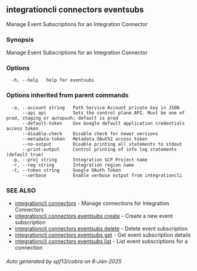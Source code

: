 ## integrationcli connectors eventsubs

Manage Event Subscriptions for an Integration Connector

### Synopsis

Manage Event Subscriptions for an Integration Connector

### Options

```
  -h, --help   help for eventsubs
```

### Options inherited from parent commands

```
  -a, --account string   Path Service Account private key in JSON
      --api api          Sets the control plane API. Must be one of prod, staging or autopush; default is prod
      --default-token    Use Google default application credentials access token
      --disable-check    Disable check for newer versions
      --metadata-token   Metadata OAuth2 access token
      --no-output        Disable printing all statements to stdout
      --print-output     Control printing of info log statements (default true)
  -p, --proj string      Integration GCP Project name
  -r, --reg string       Integration region name
  -t, --token string     Google OAuth Token
      --verbose          Enable verbose output from integrationcli
```

### SEE ALSO

* [integrationcli connectors](integrationcli_connectors.md)	 - Manage connections for Integration Connectors
* [integrationcli connectors eventsubs create](integrationcli_connectors_eventsubs_create.md)	 - Create a new event subscription
* [integrationcli connectors eventsubs delete](integrationcli_connectors_eventsubs_delete.md)	 - Delete event subscription
* [integrationcli connectors eventsubs get](integrationcli_connectors_eventsubs_get.md)	 - Get event subscription details
* [integrationcli connectors eventsubs list](integrationcli_connectors_eventsubs_list.md)	 - List event subscriptions for a connection

###### Auto generated by spf13/cobra on 8-Jan-2025
